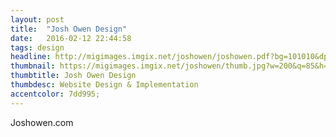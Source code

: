 ```yaml
---
layout: post
title:  "Josh Owen Design"
date:   2016-02-12 22:44:58
tags: design
headline: http://migimages.imgix.net/joshowen/joshowen.pdf?bg=101010&dpr=2&fit=crop&fm=png8&h=320&&w=1000&colorquant=10
thumbnail: https://migimages.imgix.net/joshowen/thumb.jpg?w=200&q=85&h=200&fm=pjpg&fit=crop&dpr=2&border=1%2Cf9f9f9&pad=8
thumbtitle: Josh Owen Design
thumbdesc: Website Design & Implementation
accentcolor: 7dd995;
---
```


<section>
<p>Joshowen.com</p>
</section>
